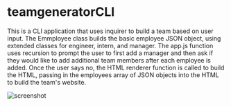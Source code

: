 # teamgeneratorCLI
This is a CLI application that uses inquirer to build a team based on user input. The Emmployee class builds the basic employee JSON object, using extended classes for engineer, intern, and manager. The app.js function uses recursion to prompt the user to first add a manager and then ask if they would like to add additional team members after each employee is added. Once the user says no, the HTML renderer function is called to build the HTML, passing in the employees array of JSON objects into the HTML to build the team's website.

![screenshot]([./screenshot.png](https://github.com/paulsloderbeck/teamgeneratorCLI/blob/master/screenshot.png))